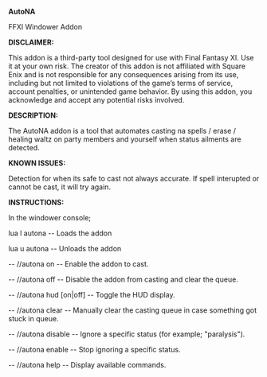 **AutoNA**

FFXI Windower Addon

**DISCLAIMER:**

This addon is a third-party tool designed for use with Final Fantasy XI. Use it at your own risk. The creator of this addon is not affiliated with Square Enix and is not responsible for any consequences arising from its use, including but not limited to violations of the game’s terms of service, account penalties, or unintended game behavior. By using this addon, you acknowledge and accept any potential risks involved.

**DESCRIPTION:**

The AutoNA addon is a tool that automates casting na spells / erase / healing waltz on party members and yourself when status ailments are detected.

**KNOWN ISSUES:**

Detection for when its safe to cast not always accurate. If spell interupted or cannot be cast, it will try again.

**INSTRUCTIONS:**

In the windower console;

lua l autona -- Loads the addon

lua u autona -- Unloads the addon

--   //autona on                -- Enable the addon to cast.

--   //autona off               -- Disable the addon from casting and clear the queue.

--   //autona hud [on|off]      -- Toggle the HUD display.

--   //autona clear             -- Manually clear the casting queue in case something got stuck in queue.

--   //autona disable <status>  -- Ignore a specific status (for example; "paralysis").

--   //autona enable <status>   -- Stop ignoring a specific status.

--   //autona help              -- Display available commands.

